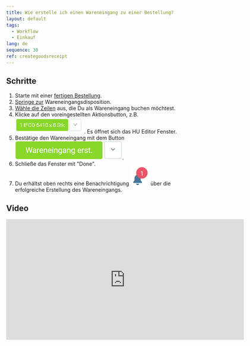 ```yaml
---
title: Wie erstelle ich einen Wareneingang zu einer Bestellung?
layout: default
tags:
  - Workflow
  - Einkauf
lang: de
sequence: 30
ref: creategoodsreceipt
---
```


## Schritte

1. Starte mit einer [fertigen Bestellung](Bestellung_erfassen).
1. [Springe zur](SpringezuBelegen) Wareneingangsdisposition.
1. [Wähle die Zeilen](AuswahlBelege) aus, die Du als Wareneingang buchen möchtest.
1. Klicke auf den voreingestellten Aktionsbutton, z.B. ![](assets/Zu_Bestellung_Wareneingang_erstellen-99aab.png). Es öffnet sich das HU Editor Fenster.
1. Bestätige den Wareneingang mit dem Button ![](assets/Zu_Bestellung_Wareneingang_erstellen-3191c.png).
1. Schließe das Fenster mit "Done".
1. Du erhältst oben rechts eine Benachrichtigung ![](assets/NotificationBell_WebUI.png) über die erfolgreiche Erstellung des Wareneingangs.

## Video

<iframe src="https://player.vimeo.com/video/206999153" width="640" height="325" frameborder="0" webkitallowfullscreen mozallowfullscreen allowfullscreen></iframe>
